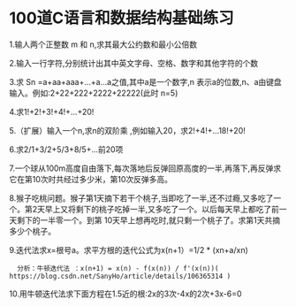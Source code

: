 # 100道C语言和数据结构基础练习
1.输人两个正整数 m 和 n,求其最大公约数和最小公倍数

2.输入一行字符,分别统计出其中英文字母、空格、数字和其他字符的个数

3.求 Sn =a+aa+aaa+…+a…a之值,其中a是一个数字,n 表示a的位数,n、a由键盘输入。例如:2+22+222+2222+22222(此时 n=5)

4.求1!+2!+3!+4!+…+20!

5.（扩展）输入一个n,求n的双阶乘 ,例如输入20，求2!+4!+…18!+20!

6.求2/1+3/2+5/3+8/5+...前20项 

7.一个球从100m高度自由落下,每次落地后反弹回原高度的一半,再落下,再反弹求它在第10次时共经过多少米，第10次反弹多高。

8.猴子吃桃问题。猴子第1天摘下若干个桃子,当即吃了一半,还不过瘾,又多吃了一个。第2天早上又将剩下的桃子吃掉一半,又多吃了一个。以后每天早上都吃了前一天剩下的一半零一个。到第 10天早上想再吃时,就只剩一个桃子了。求第1天共摘多少个桃子。

9.迭代法求x=根号a。求平方根的迭代公式为x(n+1）=1/2 * (xn+a/xn)

      分析：牛顿迭代法 ：x(n+1) = x(n) - f(x(n)) / f'(x(n))( https://blog.csdn.net/SanyHo/article/details/106365314 )

10.用牛顿迭代法求下面方程在1.5近的根:2x的3次-4x的2次+3x-6=0


